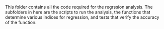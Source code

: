 This folder contains all the code required for the regrssion analysis. The subfolders in here are the scripts to run the analysis, the functions that determine various indices for regression, and tests that verify the accuracy of the function.

